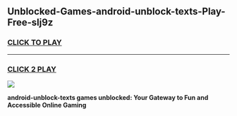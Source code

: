 
## Unblocked-Games-android-unblock-texts-Play-Free-slj9z
<h3>
<a href="https://premium76.site?title=android-unblock-texts&ref=12A">CLICK TO PLAY</a></h3>
<hr>

<h3>
<a href="https://premium76.site?title=android-unblock-texts&ref=12A">CLICK 2 PLAY</a>
  
</h3>

<a href="https://premium76.site?title=android-unblock-texts&ref=12A"><img src="https://clearcache.store/games.png"></a>


**android-unblock-texts games unblocked: Your Gateway to Fun and Accessible Online Gaming**
